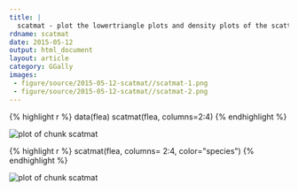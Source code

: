```yaml
---
title: |
  scatmat - plot the lowertriangle plots and density plots of the scatter plot matrix.
rdname: scatmat
date: 2015-05-12
output: html_document
layout: article
category: GGally
images:
 - figure/source/2015-05-12-scatmat//scatmat-1.png
 - figure/source/2015-05-12-scatmat//scatmat-2.png
---
```





{% highlight r %}
data(flea)
scatmat(flea, columns=2:4)
{% endhighlight %}

![plot of chunk scatmat](/allYourFigureAreBelongToUs/figure/source/2015-05-12-scatmat/scatmat-1.png) 

{% highlight r %}
scatmat(flea, columns= 2:4, color="species")
{% endhighlight %}

![plot of chunk scatmat](/allYourFigureAreBelongToUs/figure/source/2015-05-12-scatmat/scatmat-2.png) 